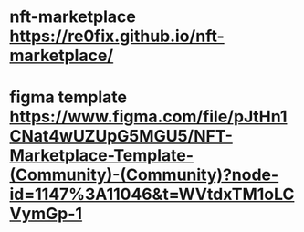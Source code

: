 # nft-marketplace https://re0fix.github.io/nft-marketplace/ <br>

# figma template https://www.figma.com/file/pJtHn1CNat4wUZUpG5MGU5/NFT-Marketplace-Template-(Community)-(Community)?node-id=1147%3A11046&t=WVtdxTM1oLCVymGp-1 <br>
